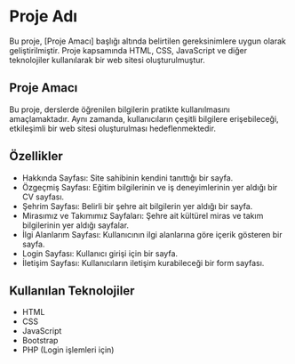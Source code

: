 # Proje Adı

Bu proje, [Proje Amacı] başlığı altında belirtilen gereksinimlere uygun olarak geliştirilmiştir. Proje kapsamında HTML, CSS, JavaScript ve diğer teknolojiler kullanılarak bir web sitesi oluşturulmuştur.

## Proje Amacı

Bu proje, derslerde öğrenilen bilgilerin pratikte kullanılmasını amaçlamaktadır. Aynı zamanda, kullanıcıların çeşitli bilgilere erişebileceği, etkileşimli bir web sitesi oluşturulması hedeflenmektedir.

## Özellikler

- Hakkında Sayfası: Site sahibinin kendini tanıttığı bir sayfa.
- Özgeçmiş Sayfası: Eğitim bilgilerinin ve iş deneyimlerinin yer aldığı bir CV sayfası.
- Şehrim Sayfası: Belirli bir şehre ait bilgilerin yer aldığı bir sayfa.
- Mirasımız ve Takımımız Sayfaları: Şehre ait kültürel miras ve takım bilgilerinin yer aldığı sayfalar.
- İlgi Alanlarım Sayfası: Kullanıcının ilgi alanlarına göre içerik gösteren bir sayfa.
- Login Sayfası: Kullanıcı girişi için bir sayfa.
- İletişim Sayfası: Kullanıcıların iletişim kurabileceği bir form sayfası.

## Kullanılan Teknolojiler

- HTML
- CSS
- JavaScript
- Bootstrap
- PHP (Login işlemleri için)


